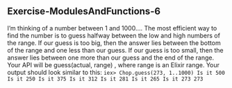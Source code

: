## Exercise-ModulesAndFunctions-6
I’m thinking of a number between 1 and 1000....
The most efficient way to find the number is to guess halfway between
the low and high numbers of the range. If our guess is too big, then the
answer lies between the bottom of the range and one less than our guess.
If our guess is too small, then the answer lies between one more than our
guess and the end of the range.
Your API will be guess(actual, range) , where range is an Elixir range. Your
output should look similar to this:
`
iex> Chop.guess(273, 1..1000)
      Is it 500
      Is it 250
      Is it 375
      Is it 312
      Is it 281
      Is it 265
      Is it 273
      273
`